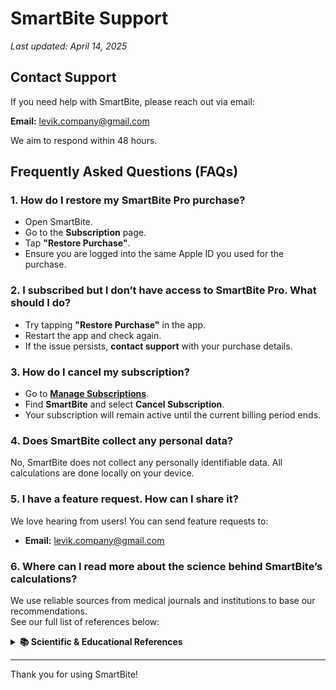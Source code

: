 # SmartBite Support

_Last updated: April 14, 2025_

## Contact Support
If you need help with SmartBite, please reach out via email:

**Email:** [levik.company@gmail.com](mailto:levik.company@gmail.com)

We aim to respond within 48 hours.

## Frequently Asked Questions (FAQs)

### **1. How do I restore my SmartBite Pro purchase?**
- Open SmartBite.
- Go to the **Subscription** page.
- Tap **"Restore Purchase"**.
- Ensure you are logged into the same Apple ID you used for the purchase.

### **2. I subscribed but I don’t have access to SmartBite Pro. What should I do?**
- Try tapping **"Restore Purchase"** in the app.
- Restart the app and check again.
- If the issue persists, **contact support** with your purchase details.

### **3. How do I cancel my subscription?**
- Go to **[Manage Subscriptions](https://apps.apple.com/account/subscriptions)**.
- Find **SmartBite** and select **Cancel Subscription**.
- Your subscription will remain active until the current billing period ends.

### **4. Does SmartBite collect any personal data?**
No, SmartBite does not collect any personally identifiable data. All calculations are done locally on your device.

### **5. I have a feature request. How can I share it?**
We love hearing from users! You can send feature requests to:
- **Email:** [levik.company@gmail.com](mailto:levik.company@gmail.com)

### **6. Where can I read more about the science behind SmartBite’s calculations?**
We use reliable sources from medical journals and institutions to base our recommendations.  
See our full list of references below:

<details>
<summary><strong>📚 Scientific & Educational References</strong></summary>

<br>

### 🧮 Calculations & Weight Maintenance
- [Mifflin-St. Jeor Formula](https://nutrium.com/blog/mifflin-st-jeor-for-nutrition-professionals/)
- [Johns Hopkins Medicine: Maintaining Weight Loss](https://www.hopkinsmedicine.org/health/wellness-and-prevention/maintaining-weight-loss)
- [Healthline: What Is a Reverse Diet?](https://www.healthline.com/nutrition/how-to-reverse-diet-without-gaining-weight)
- [GoodRx: Reverse Dieting](https://www.goodrx.com/well-being/diet-nutrition/reverse-dieting)
- [NCBI: Metabolic Consequences of Weight Reduction](https://www.ncbi.nlm.nih.gov/books/NBK572145/)
- [Stanford Health Care: Keeping the Weight Off](https://stanfordhealthcare.org/medical-conditions/healthy-living/obesity/weight-loss-maintenance.html)
- [NCBI: Maintenance of Lost Weight](https://pmc.ncbi.nlm.nih.gov/articles/PMC5764193/)
- [CDC: Losing Weight](https://www.cdc.gov/healthy-weight-growth/losing-weight/index.html)
- [Mayo Clinic: Weight Loss](https://www.mayoclinic.org/healthy-lifestyle/weight-loss/in-depth/weight-loss/art-20047752)

### 🧪 Protein, Nutrition & Macronutrients
- [NCBI: Dietary Protein and Muscle Mass](https://pmc.ncbi.nlm.nih.gov/articles/PMC6566799/)
- [How Much Protein Do You Need – UnityPoint](https://www.unitypoint.org/news-and-articles/how-much-protein-do-you-need-daily-ideal-protein-intake-for-muscle-growth-weight-loss-and-managing-chronic-conditions)
- [Harvard: Nutrition Topics](https://www.health.harvard.edu/topics/nutrition)
- [The Nutrition Source: Carbohydrates](https://nutritionsource.hsph.harvard.edu/carbohydrates/)
- [The Nutrition Source: Vegetables & Fruits](https://nutritionsource.hsph.harvard.edu/what-should-you-eat/vegetables-and-fruits/)
- [Healthline: How to Count Macros](https://www.healthline.com/nutrition/how-to-count-macros)

### ⚠️ Health Risks & Caloric Restriction
- [NCBI: Excessive Weight Loss Risks](https://www.ncbi.nlm.nih.gov/books/NBK603752/)
- [Oklahoma State University: The Health Risks of Fad Diets](https://extension.okstate.edu/fact-sheets/the-health-risk-of-fad-diets.html)
- [Healthline: Risks of Calorie Restriction](https://www.healthline.com/nutrition/calorie-restriction-risks)

### 🍽️ Malnutrition & Undereating
- [NCBI: Malnutrition](https://pmc.ncbi.nlm.nih.gov/articles/PMC4951875/)
- [The Bulimia Project: Not Eating](https://bulimia.com/eating-disorders/the-effects-of-not-eating/)
- [Eating Disorders UK: Effects of Under-Eating](https://eating-disorders.org.uk/information/the-effects-of-under-eating/)

### 🌙 Eating Patterns & Cravings
- [Virtua Health: Curb Nighttime Cravings](https://www.virtua.org/articles/7-easy-ways-to-curb-your-nighttime-snack-cravings)
- [Cleveland Clinic: Is Eating Before Bed Bad?](https://health.clevelandclinic.org/is-eating-before-bed-bad-for-you)

### 💤 Sleep & Nutrition
- [NCBI: Sleep & Metabolism](https://pmc.ncbi.nlm.nih.gov/articles/PMC9031614/)
- [NCBI: Sleep Restriction & Food Intake](https://pmc.ncbi.nlm.nih.gov/articles/PMC1991337/)
- [BioMed Central: Insulin Sensitivity](https://dmsjournal.biomedcentral.com/articles/10.1186/s13098-015-0018-3)
- [Wiley: Sleep & Obesity](https://onlinelibrary.wiley.com/doi/full/10.1002/oby.23616)
- [Cambridge University Press: Sleep & Food Intake](https://www.cambridge.org/core/journals/nutrition-research-reviews/article/influence-of-sleep-and-sleep-loss-upon-food-intake-and-metabolism/A872D75B6A9364C5BFEDB4630CF73A41)
- [MDPI:  Sleep & Nutrition](https://www.mdpi.com/2072-6643/14/24/5196)

### ✨ Cellulite
- [Canadian Medical: Causes & Treatment](https://www.canadian.cz/en/articles-and-news/cellulite-causes-and-treatment)
- [Cleveland Clinic – Cellulite](https://my.clevelandclinic.org/health/diseases/17694-cellulite)

</details>

---

Thank you for using SmartBite!
